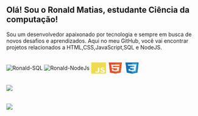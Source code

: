 ## Olá! Sou o Ronald Matias, estudante Ciência da computação!
<p>Sou um desenvolvedor apaixonado por tecnologia e sempre em busca de novos desafios e aprendizados. Aqui no meu GitHub, você vai encontrar projetos relacionados a HTML,CSS,JavaScript,SQL e NodeJS.</p>
<div style="display: inline_block"><br>
  <img align="center" alt="Ronald-SQL"  height="30" width="40" src="https://cdn.jsdelivr.net/gh/devicons/devicon@latest/icons/azuresqldatabase/azuresqldatabase-original.svg" />
  <img align="center" alt="Ronald-NodeJs"  height="30" width="40" src="https://cdn.jsdelivr.net/gh/devicons/devicon@latest/icons/nodejs/nodejs-original-wordmark.svg" />
  <img align="center" alt="Ronald-Js" height="30" width="40" src="https://raw.githubusercontent.com/devicons/devicon/master/icons/javascript/javascript-plain.svg">
  <img align="center" alt="Ronald-HTML" height="30" width="40" src="https://raw.githubusercontent.com/devicons/devicon/master/icons/html5/html5-original.svg">
  <img align="center" alt="Ronald-CSS" height="30" width="40" src="https://raw.githubusercontent.com/devicons/devicon/master/icons/css3/css3-original.svg">
</div>
    
  ##

<div> 
    <a href = "mailto:ronaldmatias05@hotmail.com"><img src="https://img.shields.io/badge/-Hotmail-%23333?style=for-the-badge&logo=gmail&logoColor=white" target="_blank"></a
</div> 

  ##
  <picture>
  <source
    srcset="https://github-readme-stats.vercel.app/api?username=anuraghazra&show_icons=true&theme=dark"
    media="(prefers-color-scheme: dark)"
  />
  
  <img src="https://github-readme-stats.vercel.app/api?username=anuraghazra&show_icons=true" />
</picture>
  
 
